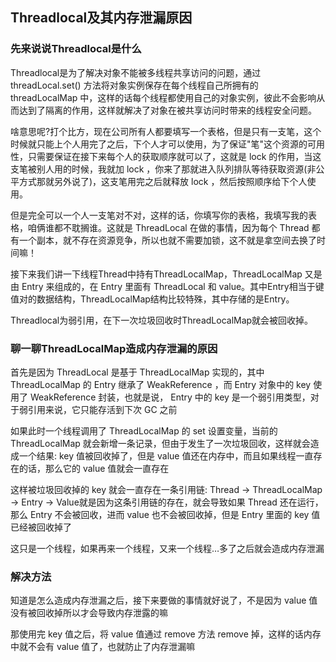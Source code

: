 ## Threadlocal及其内存泄漏原因

### 先来说说Threadlocal是什么

Threadlocal是为了解决对象不能被多线程共享访问的问题，通过 threadLocal.set() 方法将对象实例保存在每个线程自己所拥有的 threadLocalMap 中，这样的话每个线程都使用自己的对象实例，彼此不会影响从而达到了隔离的作用，这样就解决了对象在被共享访问时带来的线程安全问题。

啥意思呢?打个比方，现在公司所有人都要填写一个表格，但是只有一支笔，这个时候就只能上个人用完了之后，下个人才可以使用，为了保证"笔"这个资源的可用性，只需要保证在接下来每个人的获取顺序就可以了，这就是 lock 的作用，当这支笔被别人用的时候，我就加 lock ，你来了那就进入队列排队等待获取资源(非公平方式那就另外说了)，这支笔用完之后就释放 lock ，然后按照顺序给下个人使用。

但是完全可以一个人一支笔对不对，这样的话，你填写你的表格，我填写我的表格，咱俩谁都不耽搁谁。这就是 ThreadLocal 在做的事情，因为每个 Thread 都有一个副本，就不存在资源竞争，所以也就不需要加锁，这不就是拿空间去换了时间嘛！

接下来我们讲一下线程Thread中持有ThreadLocalMap，ThreadLocalMap 又是由 Entry 来组成的，在 Entry 里面有 ThreadLocal 和 value。其中Entry相当于键值对的数据结构，ThreadLocalMap结构比较特殊，其中存储的是Entry。

Threadlocal为弱引用，在下一次垃圾回收时ThreadLocalMap就会被回收掉。



### 聊一聊ThreadLocalMap造成内存泄漏的原因

首先是因为 ThreadLocal 是基于 ThreadLocalMap 实现的，其中 ThreadLocalMap 的 Entry 继承了 WeakReference ，而 Entry 对象中的 key 使用了 WeakReference 封装，也就是说， Entry 中的 key 是一个弱引用类型，对于弱引用来说，它只能存活到下次 GC 之前

如果此时一个线程调用了 ThreadLocalMap 的 set 设置变量，当前的 ThreadLocalMap 就会新增一条记录，但由于发生了一次垃圾回收，这样就会造成一个结果: key 值被回收掉了，但是 value 值还在内存中，而且如果线程一直存在的话，那么它的 value 值就会一直存在

这样被垃圾回收掉的 key 就会一直存在一条引用链: Thread -> ThreadLocalMap -> Entry -> Value就是因为这条引用链的存在，就会导致如果 Thread 还在运行，那么 Entry 不会被回收，进而 value 也不会被回收掉，但是 Entry 里面的 key 值已经被回收掉了

这只是一个线程，如果再来一个线程，又来一个线程…多了之后就会造成内存泄漏



### 解决方法

知道是怎么造成内存泄漏之后，接下来要做的事情就好说了，不是因为 value 值没有被回收掉所以才会导致内存泄露的嘛

那使用完 key 值之后，将 value 值通过 remove 方法 remove 掉，这样的话内存中就不会有 value 值了，也就防止了内存泄漏嘛
